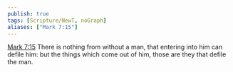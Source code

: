 ```yaml
---
publish: true
tags: [Scripture/NewT, noGraph]
aliases: ["Mark 7:15"]
---
```

[Mark 7:15](https://churchofjesuschrist.org/study/scriptures/nt/mark/7?lang=eng&id=p15#p15) There is nothing from without a man, that entering into him can defile him: but the things which come out of him, those are they that defile the man.
